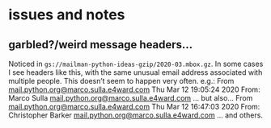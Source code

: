 # issues and notes

## garbled?/weird message headers…

Noticed in `gs://mailman-python-ideas-gzip/2020-03.mbox.gz`.  In some cases I see headers like this, with the same unusual email address associated with multiple people.  This doesn’t seem to happen very often.
e.g.:
	From mail.python.org@marco.sulla.e4ward.com Thu Mar 12 19:05:24 2020
	From: Marco Sulla <mail.python.org@marco.sulla.e4ward.com>
… but also…
	From mail.python.org@marco.sulla.e4ward.com Thu Mar 12 16:47:03 2020
	From: Christopher Barker <mail.python.org@marco.sulla.e4ward.com>
… and others.

